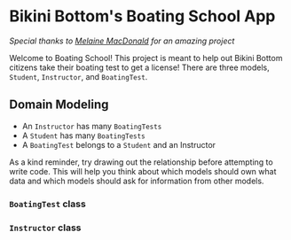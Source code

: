 # Bikini Bottom's Boating School App
*Special thanks to [Melaine MacDonald](https://github.com/mmacdonald1) for an amazing project*

Welcome to Boating School! This project is meant to help out Bikini Bottom citizens
take their boating test to get a license! There are three models, `Student`,
`Instructor`, and `BoatingTest`.

## Domain Modeling
- An `Instructor` has many `BoatingTests`
- A `Student` has many `BoatingTests`
- A `BoatingTest` belongs to a `Student` and an Instructor

As a kind reminder, try drawing out the relationship before attempting to write code.
This will help you think about which models should own what data and which models
should ask for information from other models.

<!-- ### `Student` class
A `Student` should initialize with a `first_name` and `last_name` -->

<!-- - `Student.all`
  - Returns all of the student instances -->
<!-- - `Student.full_names`
  - Returns an array of all students' full names -->
<!-- - `Student#add_boating_test(instructor, test_name, test_status)`
  - Should initialize a new `BoatingTest` with a `Student` object, a boating test
  name (`String`), a boating test status (`String`), and an `Instructor` object -->

<!-- - `Student.find_student(full_name)`
  - Takes in a full name as a string and returns back that `Student` object -->

### `BoatingTest` class
<!-- A `BoatingTest` should initialize with a `Student` object, a boating test name
(`String`), a boating test status (`String`), and an `Instructor` object -->

<!-- - `BoatingTest.all`
  - Returns an array of all boating test instances -->

### `Instructor` class
<!-- An `Instructor` should initialize with a `name` as a string. -->

<!-- - `Instructor.all`
  - Returns an array of all instructor instances -->
<!-- - `Instructor#fail_student(student_name, test_name)`
  - Changes a test's status to being `failed`
- `Instructor#pass_student(student_name, test_name)`
  - Changes a test's status to being `passed`
- `Instructor#boating_tests`
  - Shows all boating tests that this instructor is conducting -->
